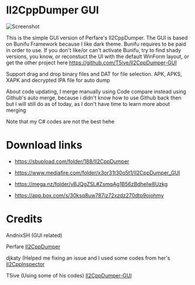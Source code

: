 # Il2CppDumper GUI

![Screenshot](https://i.imgur.com/APd7EyO.png)

This is the simple GUI version of Perfare's Il2CppDumper. The GUI is based on Bunifu Framework because I like dark theme. Bunifu requires to be paid in order to use. If you don't like/or can't activate Bunifu, try to find shady versions, you know, or reconstuct the UI with the default WinForm layout, or get the other project here https://github.com/T5ive/Il2CppDumper-GUI

Support drag and drop binary files and DAT for file selection. APK, APKS, XAPK and decrypted IPA file for auto dump

About code updating, I merge manually using Code compare instead using Github's auto merge, because i didn't know how to use Github back then but I will still do as of today, as I don't have time to learn more about merging

Note that my C# codes are not the best hehe

# Download links

- https://sbupload.com/folder/188/Il2CppDumper

- https://www.mediafire.com/folder/x3or31t30o5t1/Il2CppDumper_GUI

- https://mega.nz/folder/vBJQgZSL#ZsmqAg1B56zBdheIw8Uzkg

- https://app.box.com/s/30ksq8uw787iz72xzdz270dtp9ojohmy

# Credits

AndnixSH (GUI related)

Perfare [Il2CppDumper](https://github.com/Perfare/Il2CppDumper)

djkaty (Helped me fixing an issue and I used some codes from her's [Il2CppInspector](https://github.com/djkaty/Il2CppInspector/)

T5ive (Using some of his codes) [Il2CppDumper-GUI](https://github.com/T5ive/Il2CppDumper-GUI)